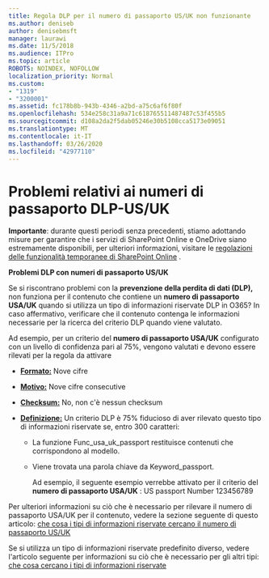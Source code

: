 ```yaml
---
title: Regola DLP per il numero di passaporto US/UK non funzionante
ms.author: deniseb
author: denisebmsft
manager: laurawi
ms.date: 11/5/2018
ms.audience: ITPro
ms.topic: article
ROBOTS: NOINDEX, NOFOLLOW
localization_priority: Normal
ms.custom:
- "1319"
- "3200001"
ms.assetid: fc178b8b-943b-4346-a2bd-a75c6af6f80f
ms.openlocfilehash: 534e258c31a9a71c618765511487487c53f455b5
ms.sourcegitcommit: d108a2da2f5dab05246e30b5108cca5173e09051
ms.translationtype: MT
ms.contentlocale: it-IT
ms.lasthandoff: 03/26/2020
ms.locfileid: "42977110"
---
```

# <a name="problems-with-dlp---usuk-passport-numbers"></a>Problemi relativi ai numeri di passaporto DLP-US/UK

**Importante**: durante questi periodi senza precedenti, stiamo adottando misure per garantire che i servizi di SharePoint Online e OneDrive siano estremamente disponibili, per ulteriori informazioni, visitare le [regolazioni delle funzionalità temporanee di SharePoint Online](https://aka.ms/ODSPAdjustments) .

**Problemi DLP con numeri di passaporto US/UK**

Se si riscontrano problemi con la **prevenzione della perdita di dati (DLP),** non funziona per il contenuto che contiene un **numero di passaporto USA/UK** quando si utilizza un tipo di informazioni riservate DLP in O365? In caso affermativo, verificare che il contenuto contenga le informazioni necessarie per la ricerca del criterio DLP quando viene valutato.
  
Ad esempio, per un criterio del **numero di passaporto USA/UK** configurato con un livello di confidenza pari al 75%, vengono valutati e devono essere rilevati per la regola da attivare
  
- **[Formato:](https://docs.microsoft.com/office365/securitycompliance/what-the-sensitive-information-types-look-for#format-77)** Nove cifre

- **[Motivo:](https://docs.microsoft.com/office365/securitycompliance/what-the-sensitive-information-types-look-for#pattern-77)** Nove cifre consecutive

- **[Checksum:](https://docs.microsoft.com/office365/securitycompliance/what-the-sensitive-information-types-look-for#checksum-76)** No, non c'è nessun checksum

- **[Definizione:](https://docs.microsoft.com/office365/securitycompliance/what-the-sensitive-information-types-look-for#definition-77)** Un criterio DLP è 75% fiducioso di aver rilevato questo tipo di informazioni riservate se, entro 300 caratteri:

  - La funzione Func_usa_uk_passport restituisce contenuti che corrispondono al modello.

  - Viene trovata una parola chiave da Keyword_passport.

    Ad esempio, il seguente esempio verrebbe attivato per il criterio del **numero di passaporto USA/UK** : US passport Number 123456789

Per ulteriori informazioni su ciò che è necessario per rilevare il numero di passaporto USA/UK per il contenuto, vedere la sezione seguente di questo articolo: [che cosa i tipi di informazioni riservate cercano il numero di passaporto US/UK](https://docs.microsoft.com/office365/securitycompliance/what-the-sensitive-information-types-look-for#us--uk-passport-number)
  
Se si utilizza un tipo di informazioni riservate predefinito diverso, vedere l'articolo seguente per informazioni su ciò che è necessario per gli altri tipi: [che cosa cercano i tipi di informazioni riservate](https://docs.microsoft.com/office365/securitycompliance/what-the-sensitive-information-types-look-for)
  